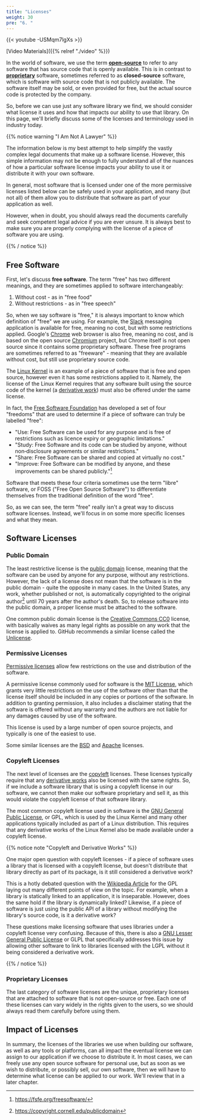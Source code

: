 ```yaml
---
title: "Licenses"
weight: 30
pre: "6. "
---
```


{{< youtube -USMqm7lgXs  >}}

[Video Materials]({{% relref "./video" %}})

In the world of software, we use the term [**open-source**](https://en.wikipedia.org/wiki/Open_source) to refer to any software that has source code that is openly available. This is in contrast to [**proprietary**](https://en.wikipedia.org/wiki/Proprietary_software) software, sometimes referred to as **closed-source** software, which is software with source code that is not publicly available. The software itself may be sold, or even provided for free, but the actual source code is protected by the company. 

So, before we can use just any software library we find, we should consider what license it uses and how that impacts our ability to use that library. On this page, we'll briefly discuss some of the licenses and terminology used in industry today.

{{% notice warning "I Am Not A Lawyer" %}}

The information below is my best attempt to help simplify the vastly complex legal documents that make up a software license. However, this simple information may not be enough to fully understand all of the nuances of how a particular software license impacts your ability to use it or distribute it with your own software. 

In general, most software that is licensed under one of the more permissive licenses listed below can be safely used in your application, and many (but not all) of them allow you to distribute that software as part of your application as well. 

However, when in doubt, you should always read the documents carefully and seek competent legal advice if you are ever unsure. It is always best to make sure you are properly complying with the license of a piece of software you are using.

{{% / notice %}}

## Free Software

First, let's discuss **free software**. The term "free" has two different meanings, and they are sometimes applied to software interchangeably:

1. Without cost - as in "free food"
2. Without restrictions - as in "free speech"

So, when we say software is "free," it is always important to know which definition of "free" we are using. For example, the [Slack](https://slack.com/) messaging application is available for free, meaning no cost, but with some restrictions applied. Google's [Chrome](https://www.google.com/chrome/) web browser is also free, meaning no cost, and is based on the open source [Chromium](https://www.chromium.org/) project, but Chrome itself is not open source since it contains some proprietary software. These free programs are sometimes referred to as "freeware" - meaning that they are available without cost, but still use proprietary source code.

The [Linux Kernel](https://www.kernel.org/) is an example of a piece of software that is free and open source, however even it has some restrictions applied to it. Namely, the license of the Linux Kernel requires that any software built using the source code of the kernel (a [derivative work](https://en.wikipedia.org/wiki/Derivative_work)) must also be offered under the same license. 

In fact, the [Free Software Foundation](https://www.fsf.org/) has developed a set of four "freedoms" that are used to determine if a piece of software can truly be labelled "free":

* "Use: Free Software can be used for any purpose and is free of restrictions such as licence expiry or geographic limitations."
* "Study: Free Software and its code can be studied by anyone, without non‐disclosure agreements or similar restrictions."
* "Share: Free Software can be shared and copied at virtually no cost."
* "Improve: Free Software can be modified by anyone, and these improvements can be shared publicly."[^1]

[^1]: https://fsfe.org/freesoftware/

Software that meets these four criteria sometimes use the term "libre" software, or FOSS ("Free Open Source Software") to differentiate themselves from the traditional definition of the word "free". 

So, as we can see, the term "free" really isn't a great way to discuss software licenses. Instead, we'll focus in on some more specific licenses and what they mean.

## Software Licenses

### Public Domain

The least restrictive license is the [public domain](https://en.wikipedia.org/wiki/Public_domain) license, meaning that the software can be used by anyone for any purpose, without any restrictions. However, the lack of a license does not mean that the software is in the public domain - quite the opposite in many cases. In the United States, any work, whether published or not, is automatically copyrighted to the original author[^2] until 70 years after the author's death. So, to release software into the public domain, a proper license must be attached to the software.

[^2]: https://copyright.cornell.edu/publicdomain

One common public domain license is the [Creative Commons CC0](https://en.wikipedia.org/wiki/Creative_Commons_license#Zero_/_public_domain) license, with basically waives as many legal rights as possible on any work that the license is applied to. GitHub recommends a similar license called the [Unlicense](https://choosealicense.com/licenses/unlicense/). 

### Permissive Licenses

[Permissive licenses](https://en.wikipedia.org/wiki/Permissive_software_license) allow few restrictions on the use and distribution of the software.

A permissive license commonly used for software is the [MIT License](https://en.wikipedia.org/wiki/MIT_License), which grants very little restrictions on the use of the software other than that the license itself should be included in any copies or portions of the software. In addition to granting permission, it also includes a disclaimer stating that the software is offered without any warranty and the authors are not liable for any damages caused by use of the software. 

This license is used by a large number of open source projects, and typically is one of the easiest to use.

Some similar licenses are the [BSD](https://en.wikipedia.org/wiki/BSD_licenses) and [Apache](https://en.wikipedia.org/wiki/Apache_License) licenses. 

### Copyleft Licenses

The next level of licenses are the [copyleft](https://en.wikipedia.org/wiki/Copyleft) licenses. These licenses typically require that any [derivative works](https://en.wikipedia.org/wiki/Derivative_work) also be licensed with the same rights. So, if we include a software library that is using a copyleft license in our software, we cannot then make our software proprietary and sell it, as this would violate the copyleft license of that software library.

The most common copyleft license used in software is the [GNU General Public License](https://en.wikipedia.org/wiki/GNU_General_Public_License), or GPL, which is used by the Linux Kernel and many other applications typically included as part of a Linux distribution. This requires that any derivative works of the Linux Kernel also be made available under a copyleft license. 

{{% notice note "Copyleft and Derivative Works" %}}

One major open question with copyleft licenses - if a piece of software uses a library that is licensed with a copyleft license, but doesn't distribute that library directly as part of its package, is it still considered a derivative work?

This is a hotly debated question with the [Wikipedia Article](https://en.wikipedia.org/wiki/GNU_General_Public_License#Linking_and_derived_works) for the GPL laying out many different points of view on the topic. For example, when a library is statically linked to an application, it is inseparable. However, does the same hold if the library is dynamically linked? Likewise, if a piece of software is just using the public API of a library without modifying the library's source code, is it a derivative work? 

These questions make licensing software that uses libraries under a copyleft license very confusing. Because of this, there is also a [GNU Lesser General Public License](https://en.wikipedia.org/wiki/GNU_Lesser_General_Public_License) or GLPL that specifically addresses this issue by allowing other software to link to libraries licensed with the LGPL without it being considered a derivative work. 

{{% / notice %}}

### Proprietary Licenses

The last category of software licenses are the unique, proprietary licenses that are attached to software that is not open-source or free. Each one of these licenses can vary widely in the rights given to the users, so we should always read them carefully before using them.

## Impact of Licenses

In summary, the licenses of the libraries we use when building our software, as well as any tools or platforms, can all impact the eventual license we can assign to our application if we choose to distribute it. In most cases, we can freely use any open source software for personal use, but as soon as we wish to distribute, or possibly sell, our own software, then we will have to determine what license can be applied to our work. We'll review that in a later chapter. 
